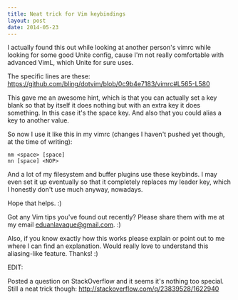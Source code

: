 ```yaml
---
title: Neat trick for Vim keybindings
layout: post
date: 2014-05-23
---
```


I actually found this out while looking at another person's vimrc while looking
for some good Unite config, cause I'm not really comfortable with advanced VimL,
which Unite for sure uses.

The specific lines are these:
<https://github.com/bling/dotvim/blob/0c9b4e7183/vimrc#L565-L580>

This gave me an awesome hint, which is that you can actually set a key blank so
that by itself it does nothing but with an extra key it does something. In this
case it's the space key. And also that you could alias a key to another value.

So now I use it like this in my vimrc (changes I haven't pushed yet though, at
the time of writing):

```vim
nm <space> [space]
nn [space] <NOP>
```

And a lot of my filesystem and buffer plugins use these keybinds. I may even set
it up eventually so that it completely replaces my leader key, which I honestly
don't use much anyway, nowadays.

Hope that helps. :)

Got any Vim tips you've found out recently? Please share them with me at my
email <eduanlavaque@gmail.com>. :)

Also, if you know exactly how this works please explain or point out to me where
I can find an explanation. Would really love to understand this aliasing-like
feature. Thanks! :)

EDIT:

Posted a question on StackOverflow and it seems it's nothing too special. Still a neat trick though: <http://stackoverflow.com/q/23839528/1622940>
